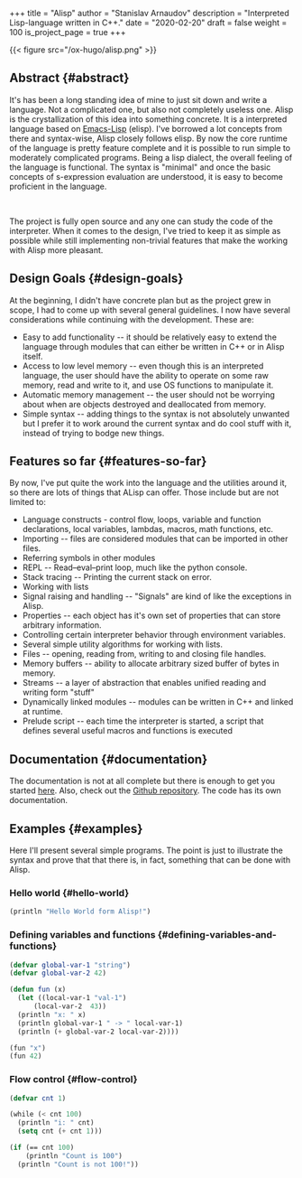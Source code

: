+++
title = "Alisp"
author = "Stanislav Arnaudov"
description = "Interpreted Lisp-language written in C++."
date = "2020-02-20"
draft = false
weight = 100
is_project_page = true
+++

{{< figure src="/ox-hugo/alisp.png" >}}


## Abstract {#abstract}

It's has been a long standing idea of mine to just sit down and write a language. Not a complicated one, but also not completely useless one. Alisp is the crystallization of this idea into something concrete. It is a interpreted language based on [Emacs-Lisp](https://www.gnu.org/software/emacs/manual/html%5Fnode/eintr/) (elisp). I've borrowed a lot concepts from there and syntax-wise, Alisp closely follows elisp. By now the core runtime of the language is pretty feature complete and it is possible to run simple to moderately complicated programs. Being a lisp dialect, the overall feeling of the language is functional. The syntax is "minimal" and once the basic concepts of s-expression evaluation are understood, it is easy to become proficient in the language.

<br />

The project is fully open source and any one can study the code of the interpreter. When it comes to the design, I've tried to keep it as simple as possible while still implementing non-trivial features that make the working with Alisp more pleasant.


## Design Goals {#design-goals}

At the beginning, I didn't have concrete plan but as the project grew in scope, I had to come up with several general guidelines. I now have several considerations while continuing with the development. These are:

-   Easy to add functionality -- it should be relatively easy to extend the language through modules that can either be written in C++ or in Alisp itself.
-   Access to low level memory -- even though this is an interpreted language, the user should have the ability to operate on some raw memory, read and write to it, and use OS functions to manipulate it.
-   Automatic memory management -- the user should not be worrying about when are objects destroyed and deallocated from memory.
-   Simple syntax -- adding things to the syntax is not absolutely unwanted but I prefer it to work around the current syntax and do cool stuff with it, instead of trying to bodge new things.


## Features so far {#features-so-far}

By now, I've put quite the work into the language and the utilities around it, so there are lots of things that ALisp can offer. Those include but are not limited to:

-   Language constructs - control flow, loops, variable and function declarations, local variables, lambdas, macros, math functions, etc.
-   Importing -- files are considered modules that can be imported in other files.
-   Referring symbols in other modules
-   REPL -- Read–eval–print loop, much like the python console.
-   Stack tracing -- Printing the current stack on error.
-   Working with lists
-   Signal raising and handling -- "Signals" are kind of like the exceptions in Alisp.
-   Properties -- each object has it's own set of properties that can store arbitrary information.
-   Controlling certain interpreter behavior through environment variables.
-   Several simple utility algorithms for working with lists.
-   Files -- opening, reading from, writing to and closing file handles.
-   Memory buffers -- ability to allocate arbitrary sized buffer of bytes in memory.
-   Streams -- a layer of abstraction that enables unified reading and writing form "stuff"
-   Dynamically linked modules -- modules can be written in C++ and linked at runtime.
-   Prelude script -- each time the interpreter is started, a script that defines several useful macros and functions is executed


## Documentation {#documentation}

The documentation is not at all complete but there is enough to get you started [here](https://alisp.readthedocs.io/en/latest/). Also, check out the [Github repository](https://github.com/palikar/alisp). The code has its own documentation.


## Examples {#examples}

Here I'll present several simple programs. The point is just to illustrate the syntax and prove that that there is, in fact, something that can be done with Alisp.


### Hello world {#hello-world}

```lisp
(println "Hello World form Alisp!")
```


### Defining variables and functions {#defining-variables-and-functions}

```lisp
(defvar global-var-1 "string")
(defvar global-var-2 42)

(defun fun (x)
  (let ((local-var-1 "val-1")
      (local-var-2  43))
  (println "x: " x)
  (println global-var-1 " -> " local-var-1)
  (println (+ global-var-2 local-var-2))))

(fun "x")
(fun 42)

```


### Flow control {#flow-control}

```lisp
(defvar cnt 1)

(while (< cnt 100)
  (println "i: " cnt)
  (setq cnt (+ cnt 1)))

(if (== cnt 100)
    (println "Count is 100")
  (println "Count is not 100!"))

```
